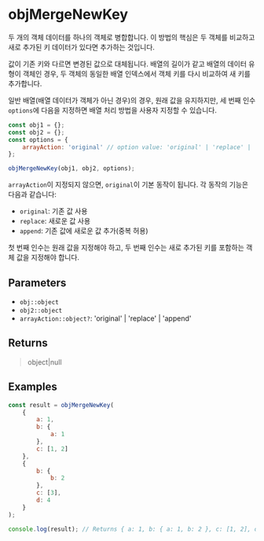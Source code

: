 # objMergeNewKey <Lang js />

두 개의 객체 데이터를 하나의 객체로 병합합니다. 이 방법의 핵심은 두 객체를 비교하고 새로 추가된 키 데이터가 있다면 추가하는 것입니다.

값이 기존 키와 다르면 변경된 값으로 대체됩니다. 배열의 길이가 같고 배열의 데이터 유형이 객체인 경우, 두 객체의 동일한 배열 인덱스에서 객체 키를 다시 비교하여 새 키를 추가합니다.

일반 배열(배열 데이터가 객체가 아닌 경우)의 경우, 원래 값을 유지하지만, 세 번째 인수 `options`에 다음을 지정하면 배열 처리 방법을 사용자 지정할 수 있습니다.

```javascript
const obj1 = {};
const obj2 = {};
const options = {
	arrayAction: 'original' // option value: 'original' | 'replace' | 'append'
};

objMergeNewKey(obj1, obj2, options);
```

`arrayAction`이 지정되지 않으면, `original`이 기본 동작이 됩니다. 각 동작의 기능은 다음과 같습니다:

- `original`: 기존 값 사용
- `replace`: 새로운 값 사용
- `append`: 기존 값에 새로운 값 추가(중복 허용)

첫 번째 인수는 원래 값을 지정해야 하고, 두 번째 인수는 새로 추가된 키를 포함하는 객체 값을 지정해야 합니다.

## Parameters

- `obj::object`
- `obj2::object`
- `arrayAction::object?`: 'original' | 'replace' | 'append'

## Returns

> object|null

## Examples

```javascript
const result = objMergeNewKey(
	{
		a: 1,
		b: {
			a: 1
		},
		c: [1, 2]
	},
	{
		b: {
			b: 2
		},
		c: [3],
		d: 4
	}
);

console.log(result); // Returns { a: 1, b: { a: 1, b: 2 }, c: [1, 2], d: 4
```
